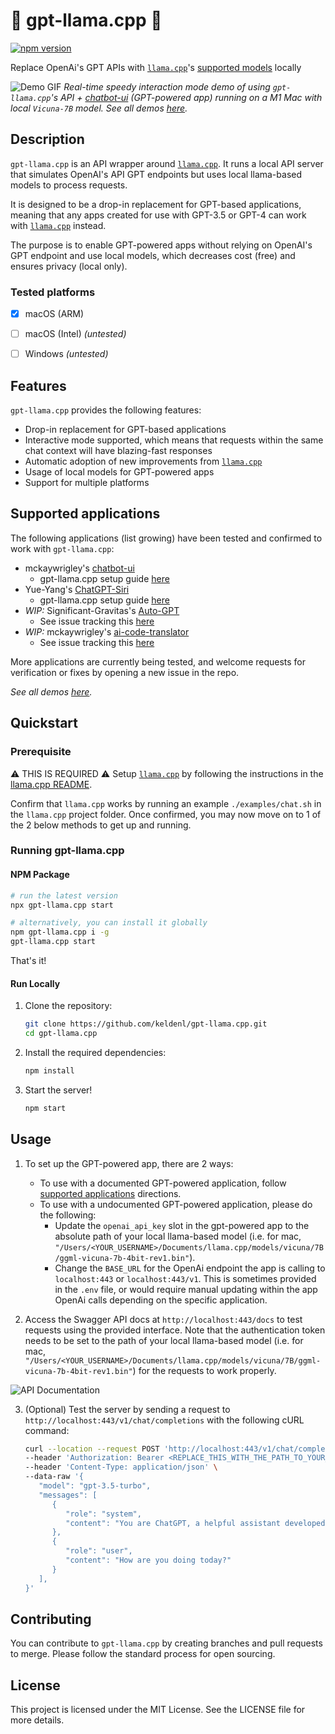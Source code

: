 # 🦙 gpt-llama.cpp 🦙
[![npm version](https://badge.fury.io/js/gpt-llama.cpp.svg)](https://badge.fury.io/js/gpt-llama.cpp)

Replace OpenAi's GPT APIs with [`llama.cpp`](https://github.com/ggerganov/llama.cpp)'s [supported models](https://github.com/ggerganov/llama.cpp#description) locally

![Demo GIF](https://raw.githubusercontent.com/keldenl/gpt-llama.cpp/master/assets/demo.gif)
_Real-time speedy interaction mode demo of using `gpt-llama.cpp`'s API + [chatbot-ui](https://github.com/mckaywrigley/chatbot-ui) (GPT-powered app) running on a M1 Mac with local `Vicuna-7B` model. See all demos [here](https://github.com/keldenl/gpt-llama.cpp/blob/master/docs/demos.md)._

## Description

`gpt-llama.cpp` is an API wrapper around [`llama.cpp`](https://github.com/ggerganov/llama.cpp). It runs a local API server that simulates OpenAI's API GPT endpoints but uses local llama-based models to process requests.

It is designed to be a drop-in replacement for GPT-based applications, meaning that any apps created for use with GPT-3.5 or GPT-4 can work with [`llama.cpp`](https://github.com/ggerganov/llama.cpp) instead.

The purpose is to enable GPT-powered apps without relying on OpenAI's GPT endpoint and use local models, which decreases cost (free) and ensures privacy (local only).

### Tested platforms
- [x] macOS (ARM)
- [ ] macOS (Intel) _(untested)_
- [ ] Windows _(untested)_


## Features

`gpt-llama.cpp` provides the following features:
- Drop-in replacement for GPT-based applications
- Interactive mode supported, which means that requests within the same chat context will have blazing-fast responses
- Automatic adoption of new improvements from [`llama.cpp`](https://github.com/ggerganov/llama.cpp)
- Usage of local models for GPT-powered apps
- Support for multiple platforms

## Supported applications

The following applications (list growing) have been tested and confirmed to work with `gpt-llama.cpp`:
- mckaywrigley's [chatbot-ui](https://github.com/mckaywrigley/chatbot-ui)
    - gpt-llama.cpp setup guide [here](https://github.com/keldenl/gpt-llama.cpp/blob/master/docs/chatbot-ui-setup-guide.md)
- Yue-Yang's [ChatGPT-Siri](https://github.com/Yue-Yang/ChatGPT-Siri)
    - gpt-llama.cpp setup guide [here](https://github.com/keldenl/gpt-llama.cpp/blob/master/docs/ChatGPT-Siri-setup-guide.md)
- _WIP:_ Significant-Gravitas's [Auto-GPT](https://github.com/Significant-Gravitas/Auto-GPT)
    - See issue tracking this [here](https://github.com/keldenl/gpt-llama.cpp/issues/2)
- _WIP:_ mckaywrigley's [ai-code-translator](https://github.com/mckaywrigley/ai-code-translator)
    - See issue tracking this [here](https://github.com/keldenl/gpt-llama.cpp/issues/3)

More applications are currently being tested, and welcome requests for verification or fixes by opening a new issue in the repo.

_See all demos [here](https://github.com/keldenl/gpt-llama.cpp/blob/master/docs/demos.md)._


## Quickstart

### Prerequisite
⚠️ THIS IS REQUIRED ⚠️
Setup [`llama.cpp`](https://github.com/ggerganov/llama.cpp) by following the instructions in the [llama.cpp README](https://github.com/ggerganov/llama.cpp#usage).

Confirm that `llama.cpp` works by running an example `./examples/chat.sh` in the `llama.cpp` project folder. Once confirmed, you may now move on to 1 of the 2 below methods to get up and running.

### Running gpt-llama.cpp
#### NPM Package

```bash
# run the latest version
npx gpt-llama.cpp start

# alternatively, you can install it globally
npm gpt-llama.cpp i -g
gpt-llama.cpp start
```
That's it!

#### Run Locally

1. Clone the repository:

   ```bash
   git clone https://github.com/keldenl/gpt-llama.cpp.git
   cd gpt-llama.cpp
   ```

2. Install the required dependencies:

   ```bash
   npm install
   ```

3. Start the server!

   ```bash
   npm start
   ```

## Usage

1. To set up the GPT-powered app, there are 2 ways:
    - To use with a documented GPT-powered application, follow [supported applications](https://github.com/keldenl/gpt-llama.cpp#Supported-applications) directions.
    - To use with a undocumented GPT-powered application, please do the following:
        - Update the `openai_api_key` slot in the gpt-powered app to the absolute path of your local llama-based model (i.e. for mac, `"/Users/<YOUR_USERNAME>/Documents/llama.cpp/models/vicuna/7B/ggml-vicuna-7b-4bit-rev1.bin"`).
        - Change the `BASE_URL` for the OpenAi endpoint the app is calling to `localhost:443` or `localhost:443/v1`. This is sometimes provided in the `.env` file, or would require manual updating within the app OpenAi calls depending on the specific application.

2. Access the Swagger API docs at `http://localhost:443/docs` to test requests using the provided interface. Note that the authentication token needs to be set to the path of your local llama-based model (i.e. for mac, `"/Users/<YOUR_USERNAME>/Documents/llama.cpp/models/vicuna/7B/ggml-vicuna-7b-4bit-rev1.bin"`) for the requests to work properly.

![API Documentation](https://raw.githubusercontent.com/keldenl/gpt-llama.cpp/master/assets/docs.png)


3. (Optional) Test the server by sending a request to `http://localhost:443/v1/chat/completions` with the following cURL command:

   ```bash
   curl --location --request POST 'http://localhost:443/v1/chat/completions' \
   --header 'Authorization: Bearer <REPLACE_THIS_WITH_THE_PATH_TO_YOUR_MODEL>' \
   --header 'Content-Type: application/json' \
   --data-raw '{
      "model": "gpt-3.5-turbo",
      "messages": [
         {
            "role": "system",
            "content": "You are ChatGPT, a helpful assistant developed by OpenAI."
         },
         {
            "role": "user",
            "content": "How are you doing today?"
         }
      ],
   }'
   ```

## Contributing

You can contribute to `gpt-llama.cpp` by creating branches and pull requests to merge. Please follow the standard process for open sourcing.

## License

This project is licensed under the MIT License. See the LICENSE file for more details.
